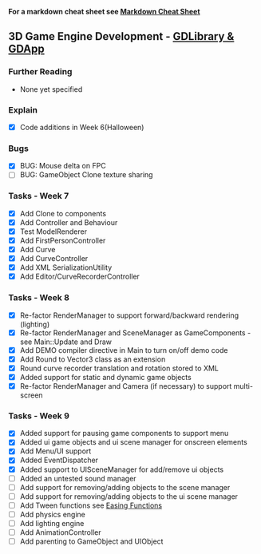﻿
**For a markdown cheat sheet see [Markdown Cheat Sheet](https://www.markdownguide.org/cheat-sheet/)**

## 3D Game Engine Development - [GDLibrary & GDApp](https://github.com/nmcguinness/GD3_3_Intro_To_MonoGame.git)

### Further Reading
- None yet specified

### Explain
- [x] Code additions in Week 6(Halloween)

### Bugs
- [x] BUG: Mouse delta on FPC
- [ ] BUG: GameObject Clone texture sharing

### Tasks - Week 7
- [x] Add Clone to components
- [x] Add Controller and Behaviour
- [x] Test ModelRenderer
- [x] Add FirstPersonController
- [x] Add Curve
- [x] Add CurveController
- [x] Add XML SerializationUtility
- [x] Add Editor/CurveRecorderController

### Tasks - Week 8
- [x] Re-factor RenderManager to support forward/backward rendering (lighting)
- [x] Re-factor RenderManager and SceneManager as GameComponents - see Main::Update and Draw 
- [x] Add DEMO compiler directive in Main to turn on/off demo code
- [x] Add Round to Vector3 class as an extension
- [x] Round curve recorder translation and rotation stored to XML
- [x] Added support for static and dynamic game objects 
- [x] Re-factor RenderManager and Camera (if necessary) to support multi-screen

### Tasks - Week 9
- [x] Added support for pausing game components to support menu
- [x] Added ui game objects and ui scene manager for onscreen elements
- [x] Add Menu/UI support
- [x] Added EventDispatcher
- [x] Added support to UISceneManager for add/remove ui objects
- [ ] Added an untested sound manager
- [ ] Add support for removing/adding objects to the scene manager
- [ ] Add support for removing/adding objects to the ui scene manager
- [ ] Add Tween functions see [Easing Functions](https://easings.net/)
- [ ] Add physics engine
- [ ] Add lighting engine
- [ ] Add AnimationController
- [ ] Add parenting to GameObject and UIObject